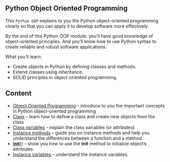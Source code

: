 ## Python Object Oriented Programming

This `Python OOP` explains to you the Python object-oriented programming clearly so that you can apply it to develop software more effectively.

By the end of this Python OOP module, you’ll have good knowledge of object-oriented principles. And you’ll know how to use Python syntax to create reliable and robust software applications.

What you’ll learn:
- Create objects in Python by defining classes and methods.
- Extend classes using inheritance.
- SOLID principles in object-oriented programming.

## Content
  - [Object Oriented Programming]() – introduce to you the important concepts in Python object-oriented programming
  - [Class]() – learn how to define a class and create new objects from the class
  - [Class variables]() – explain the class variables (or attributes)
  - [Instance methods]() – guide you on instance methods and help you understand the differences between a function and a method.
  - [__init__()]() – show you how to use the __init__ method to initialize object’s attributes.
  - [Instance variables]() – understand the instance variables.